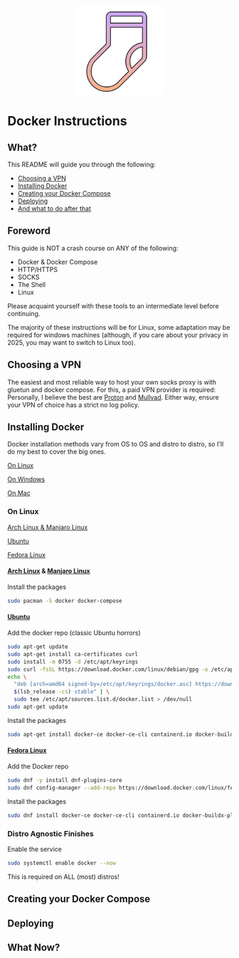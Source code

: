 <p align="center">
  <img src="https://raw.githubusercontent.com/OSA-Socks/.github/refs/heads/main/assets/Logo.png" alt="Logo" width="200"/>
</p>

# Docker Instructions
## What?
This README will guide you through the following:
- [Choosing a VPN](#choosing-a-vpn)
- [Installing Docker](#installing-docker)
- [Creating your Docker Compose](#creating-your-docker-compose)
- [Deploying](#deploying)
- [And what to do after that](#what-now)

## Foreword
This guide is NOT a crash course on ANY of the following:
- Docker & Docker Compose
- HTTP/HTTPS
- SOCKS
- The Shell
- Linux

Please acquaint yourself with these tools to an intermediate level before continuing.


The majority of these instructions will be for Linux, some adaptation may be required for windows machines (although, if you care about your privacy in 2025, you may want to switch to Linux too).

## Choosing a VPN
The easiest and most reliable way to host your own socks proxy is with gluetun and docker compose.
For this, a paid VPN provider is required: Personally, I believe the best are [Proton](https://protonvpn.com/) and [Mullvad](https://mullvad.net/en).
Either way, ensure your VPN of choice has a strict no log policy.

## Installing Docker
Docker installation methods vary from OS to OS and distro to distro, so I'll do my best to cover the big ones.

[On Linux](#on-linux)

[On Windows](https://docs.docker.com/desktop/setup/install/windows-install/)

[On Mac](https://docs.docker.com/desktop/setup/install/mac-install/)

### On Linux
[Arch Linux & Manjaro Linux](#arch-linux--manjaro-linux)

[Ubuntu](#ubuntu)

[Fedora Linux](#fedora-linux)


#### [Arch Linux](https://archlinux.org) & [Manjaro Linux](https://manjaro.org)
Install the packages
```sh
sudo pacman -S docker docker-compose
```


#### [Ubuntu](https://ubuntu.com)
Add the docker repo (classic Ubuntu horrors)
```sh
sudo apt-get update
sudo apt-get install ca-certificates curl
sudo install -m 0755 -d /etc/apt/keyrings
sudo curl -fsSL https://download.docker.com/linux/debian/gpg -o /etc/apt/keyrings/docker.asc
echo \
  "deb [arch=amd64 signed-by=/etc/apt/keyrings/docker.asc] https://download.docker.com/linux/debian \
  $(lsb_release -cs) stable" | \
  sudo tee /etc/apt/sources.list.d/docker.list > /dev/null
sudo apt-get update
```

Install the packages
```sh
sudo apt-get install docker-ce docker-ce-cli containerd.io docker-buildx-plugin docker-compose-plugin
```


#### [Fedora Linux](https://fedoraproject.org)
Add the Docker repo
```sh
sudo dnf -y install dnf-plugins-core
sudo dnf config-manager --add-repo https://download.docker.com/linux/fedora/docker-ce.repo
```
Install the packages
```sh
sudo dnf install docker-ce docker-ce-cli containerd.io docker-buildx-plugin docker-compose-plugin
```

### Distro Agnostic Finishes
Enable the service
```sh
sudo systemctl enable docker --now
```
This is required on ALL (most) distros!

## Creating your Docker Compose

## Deploying

## What Now?